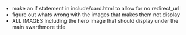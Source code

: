 - make an if statement in include/card.html to allow for no redirect_url
- figure out whats wrong with the images that makes them not display
- ALL IMAGES Including the hero image that should display under the main swarthmore title
